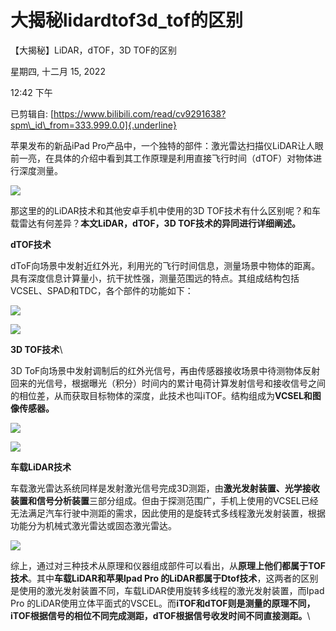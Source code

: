 # 大揭秘lidardtof3d_tof的区别

【大揭秘】LiDAR，dTOF，3D TOF的区别

星期四, 十二月 15, 2022

12:42 下午

 

已剪辑自: [https://www.bilibili.com/read/cv9291638?spm\_id\_from=333.999.0.0]{.underline}

苹果发布的新品iPad Pro产品中，一个独特的部件：激光雷达扫描仪LiDAR让人眼前一亮，在具体的介绍中看到其工作原理是利用直接飞行时间（dTOF）对物体进行深度测量。

![](../../../assets/image1.png) 

那这里的的LiDAR技术和其他安卓手机中使用的3D TOF技术有什么区别呢？和车载雷达有何差异？**本文LiDAR，dTOF，3D TOF技术的异同进行详细阐述。**

 

**dTOF技术**

dToF向场景中发射近红外光，利用光的飞行时间信息，测量场景中物体的距离。具有深度信息计算量小，抗干扰性强，测量范围远的特点。其组成结构包括VCSEL、SPAD和TDC，各个部件的功能如下：

 

![](../../../assets/image2.png) 

![](../../../assets/image3.png) 

**3D TOF技术**\
 

3D ToF向场景中发射调制后的红外光信号，再由传感器接收场景中待测物体反射回来的光信号，根据曝光（积分）时间内的累计电荷计算发射信号和接收信号之间的相位差，从而获取目标物体的深度，此技术也叫iTOF。结构组成为**VCSEL和图像传感器。**

![](../../../assets/image4.png) 

![](../../../assets/image5.png) 

 

**车载LiDAR技术**

车载激光雷达系统同样是发射激光信号完成3D测距，由**激光发射装置、光学接收装置和信号分析装置**三部分组成。但由于探测范围广，手机上使用的VCSEL已经无法满足汽车行驶中测距的需求，因此使用的是旋转式多线程激光发射装置，根据功能分为机械式激光雷达或固态激光雷达。

 

![](../../../assets/image6.png) 

综上，通过对三种技术从原理和仪器组成部件可以看出，从**原理上他们都属于TOF技术**。其中**车载LiDAR和苹果Ipad Pro 的LiDAR都属于Dtof技术**，这两者的区别是使用的激光发射装置不同，车载LiDAR使用旋转多线程的激光发射装置，而Ipad Pro 的LiDAR使用立体平面式的VSCEL。而**iTOF和dTOF则是测量的原理不同，iTOF根据信号的相位不同完成测距，dTOF根据信号收发时间不同直接测距。**\
 

 

 


 

 
